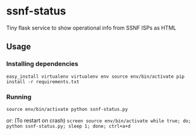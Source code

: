 # ssnf-status

Tiny flask service to show operational info from SSNF ISPs as HTML

## Usage
### Installing dependencies
`
easy_install virtualenv
virtualenv env
source env/bin/activate
pip install -r requirements.txt
`
### Running
`
source env/bin/activate
python ssnf-status.py
`

or: (To restart on crash)
`
screen
source env/bin/activate
while true; do; python ssnf-status.py; sleep 1; done;
ctrl+a+d
`
